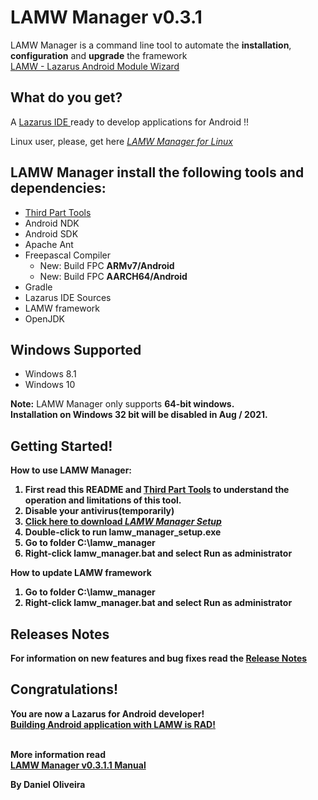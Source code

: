 LAMW Manager v0.3.1
=======================================================================

LAMW Manager is a command line tool to automate the <strong>installation</strong>, <strong>configuration</strong> and <strong>upgrade</strong>  the framework <a href="https://github.com/jmpessoa/lazandroidmodulewizard"><br>LAMW - Lazarus Android Module Wizard</a></br>

What do you get? 
----------------------------------------------------------------------

<p>
	A <a href="http://www.lazarus-ide.org/">Lazarus  IDE </a> ready to develop applications for Android !!
</p>

<p> 
	Linux user, please,  get here <em><a href="https://github.com/DanielOliveiraSouza/LAMW4Linux-installer"> LAMW Manager for Linux</a></em>
</p>




LAMW Manager install the following tools and dependencies:
----------------------------------------------------------------------

<ul>
	<li><a href="https://github.com/DanielOliveiraSouza/LAMW4Windows-installer/blob/master/lamw_manager/docs/third_party.md">Third Part Tools</a></li>
	<li>Android NDK</li>
	<li>Android SDK</li>
	<li>Apache Ant</li>
	<li> Freepascal Compiler
		<ul>
			<li>New: Build FPC <strong>ARMv7/Android</strong></li>
			<li>New: Build FPC <strong>AARCH64/Android</strong></li>
		</ul>
	</li>
	<li>Gradle</li>
	<li>Lazarus IDE Sources</li>
	<li>LAMW framework</li>
	<li>OpenJDK</li>
</ul>


Windows Supported
----------------------------------------------------------------------

<p>
	<ul>
		<li>Windows 8.1</li> 
		<li>Windows 10</li>
	</ul>		
	<strong>Note:</strong> LAMW Manager only supports <strong>64-bit<strong> windows.<br/> Installation on Windows <strong>32 bit</strong> will be disabled in <strong>Aug / 2021</strong>. 
</p>

Getting Started!
----------------------------------------------------------------------

<p>
	<strong>How to use LAMW Manager:</strong>
	<ol>
	<li>First read this README and <a href="https://github.com/DanielOliveiraSouza/LAMW4Windows-installer/blob/master/lamw_manager/docs/third_party.md">Third Part Tools</a> to understand the operation and limitations of this tool.
	<li>Disable your antivirus(temporarily)</li>
	<li><a href="https://raw.githubusercontent.com/DanielOliveiraSouza/LAMW4Windows-installer/master/lamw_manager/lamw_manager_setup.exe">Click here to download <em> LAMW Manager Setup</em></a></li> 
	<li>Double-click to run <strong>lamw_manager_setup.exe</strong></li>
	<li>Go to folder <strong>C:\lamw_manager</strong></li>
	<li>Right-click <strong>lamw_manager.bat</strong> and  select <strong>Run as administrator</strong></li>
	</ol>
</p>

<p>
	<strong>How to update LAMW framework</strong>
	<ol>
		<li>Go to folder <strong>C:\lamw_manager</strong></li>
		<li>Right-click <strong>lamw_manager.bat</strong> and  select <strong>Run as administrator</strong></li>
	</ol>
</p>

Releases Notes
----------------------------------------------------------------------
<p>
	For information on new features and bug fixes read the <a href="https://github.com/DanielOliveiraSouza/LAMW4Windows-installer/blob/v0.3.1/lamw_manager/docs/releases_notes.md#v0311---january-2021"><strong>Release Notes</strong></a>
</p>

Congratulations!
----------------------------------------------------------------------
<p>
	You are now a Lazarus for Android developer!
	<br><a href="https://drive.google.com/open?id=1CeDDpuDfRwYrKpN7VHbossH6GfZUfqjm">Building Android application with <strong>LAMW</strong> is <strong>RAD</strong>!</a></br>
</p>

<p>
	 <br><strong>More information read</strong></br>
	 <a href="https://github.com/DanielOliveiraSouza/LAMW4Windows-installer/blob/v0.3.1/lamw_manager/docs/man.md"><strong>LAMW Manager v0.3.1.1  Manual</strong></a>
</p>
<p>
	By Daniel Oliveira 
</p>